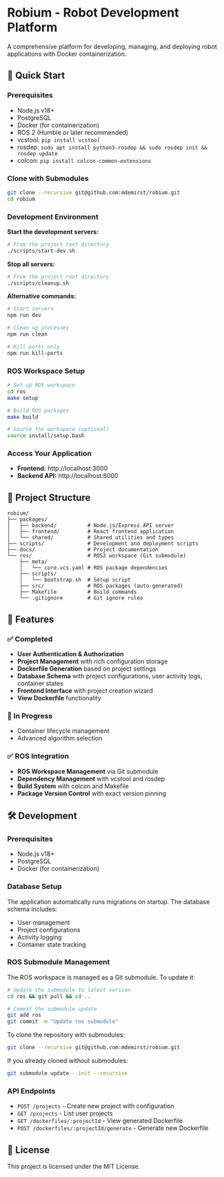 # Robium - Robot Development Platform

A comprehensive platform for developing, managing, and deploying robot applications with Docker containerization.

## 🚀 Quick Start

### Prerequisites
- Node.js v18+
- PostgreSQL
- Docker (for containerization)
- ROS 2 (Humble or later recommended)
- vcstool: `pip install vcstool`
- rosdep: `sudo apt install python3-rosdep && sudo rosdep init && rosdep update`
- colcon: `pip install colcon-common-extensions`

### Clone with Submodules
```bash
git clone --recursive git@github.com:mdemirst/robium.git
cd robium
```

### Development Environment

**Start the development servers:**
```bash
# From the project root directory
./scripts/start-dev.sh
```

**Stop all servers:**
```bash
# From the project root directory
./scripts/cleanup.sh
```

**Alternative commands:**
```bash
# Start servers
npm run dev

# Clean up processes
npm run clean

# Kill ports only
npm run kill-ports
```

### ROS Workspace Setup
```bash
# Set up ROS workspace
cd ros
make setup

# Build ROS packages
make build

# Source the workspace (optional)
source install/setup.bash
```

### Access Your Application
- **Frontend:** http://localhost:3000
- **Backend API:** http://localhost:8000

## 📁 Project Structure

```
robium/
├── packages/
│   ├── backend/          # Node.js/Express API server
│   ├── frontend/         # React frontend application
│   └── shared/           # Shared utilities and types
├── scripts/              # Development and deployment scripts
├── docs/                 # Project documentation
└── ros/                  # ROS2 workspace (Git submodule)
    ├── meta/
    │   └── core.vcs.yaml # ROS package dependencies
    ├── scripts/
    │   └── bootstrap.sh  # Setup script
    ├── src/              # ROS packages (auto-generated)
    ├── Makefile          # Build commands
    └── .gitignore        # Git ignore rules
```

## 🔧 Features

### ✅ Completed
- **User Authentication & Authorization**
- **Project Management** with rich configuration storage
- **Dockerfile Generation** based on project settings
- **Database Schema** with project configurations, user activity logs, container states
- **Frontend Interface** with project creation wizard
- **View Dockerfile** functionality

### 🚧 In Progress
- Container lifecycle management
- Advanced algorithm selection

### ✅ ROS Integration
- **ROS Workspace Management** via Git submodule
- **Dependency Management** with vcstool and rosdep
- **Build System** with colcon and Makefile
- **Package Version Control** with exact version pinning

## 🛠️ Development

### Prerequisites
- Node.js v18+
- PostgreSQL
- Docker (for containerization)

### Database Setup
The application automatically runs migrations on startup. The database schema includes:
- User management
- Project configurations
- Activity logging
- Container state tracking

### ROS Submodule Management
The ROS workspace is managed as a Git submodule. To update it:

```bash
# Update the submodule to latest version
cd ros && git pull && cd ..

# Commit the submodule update
git add ros
git commit -m "Update ros submodule"
```

To clone the repository with submodules:
```bash
git clone --recursive git@github.com:mdemirst/robium.git
```

If you already cloned without submodules:
```bash
git submodule update --init --recursive
```

### API Endpoints
- `POST /projects` - Create new project with configuration
- `GET /projects` - List user projects
- `GET /dockerfiles/:projectId` - View generated Dockerfile
- `POST /dockerfiles/:projectId/generate` - Generate new Dockerfile

## 📝 License

This project is licensed under the MIT License.
